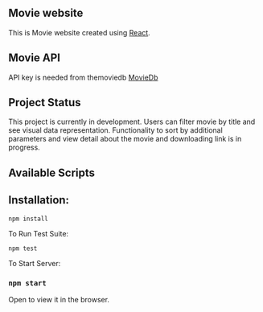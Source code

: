 <h2>Movie website</h2>
This is Movie website created using <a href="https://react.org" target="_blank">React</a>.

## Movie API

API key is needed from themoviedb <a href="http://developers.themoviedb.org" target="_blank">MovieDb</a>

## Project Status

This project is currently in development. Users can filter movie by title and see visual data representation. Functionality to sort by additional parameters and view detail about the movie and downloading link is in progress.

## Available Scripts

## Installation:

`npm install`

To Run Test Suite:

`npm test`

To Start Server:

### `npm start`

Open <a href="http://localhost:3000" target="_blank"></a> to view it in the browser.

